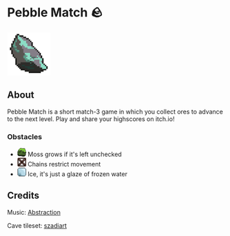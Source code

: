 # Pebble Match 🪨

[<img src="art/copper-icon-transparent.png" width="100" />](art/copper-icon-transparent.png)

## About

Pebble Match is a short match-3 game in which you collect ores to advance to the next level.
Play and share your highscores on itch.io!

### Obstacles

- [<img src="art/Pieces/moss.png" width="20" />](art/Pieces/moss.png) Moss grows if it's left unchecked
- [<img src="art/Pieces/lock4.png" width="20" />](art/Pieces/lock4.png) Chains restrict movement
- [<img src="art/Pieces/ice.png" width="20" />](art/Pieces/ice.png) Ice, it's just a glaze of frozen water

## Credits

Music: [Abstraction](http://www.abstractionmusic.com/)

Cave tileset: [szadiart](https://szadiart.itch.io/)